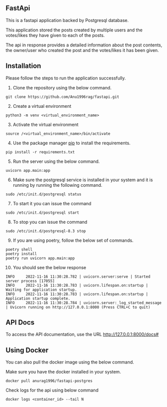 ## FastApi

This is a fastapi application backed by Postgresql database.

This application stored the posts created by multiple users and the votes/likes they have given to each of the posts.

The api in response provides a detailed information about the post contents, the owner/user who created the post and the votes/likes it has been given.

## Installation

Please follow the steps to run the application successfully.

1. Clone the repository using the below command.

```commandline
git clone https://github.com/Anu1996rag/fastapi.git
```

2. Create a virtual environment
```commandline
python3 -m venv <virtual_environment_name>
```
3. Activate the virtual environment
```commandline
source /<virtual_environment_name>/bin/activate
```
4. Use the package manager [pip](https://pip.pypa.io/en/stable/) to install the requirements.

```commandline
pip install -r requirements.txt
```
5. Run the server using the below command.
```commandline
uvicorn app.main:app
```
6. Make sure the postgresql service is installed in your system and it is running by running the following command.
```commandline
sudo /etc/init.d/postgresql status
```
7. To start it you can issue the command
```commandline
sudo /etc/init.d/postgresql start
```
8. To stop you can issue the command
```commandline
sudo /etc/init.d/postgresql-8.3 stop
```
9. If you are using poetry, follow the below set of commands.
```commandline
poetry shell
poetry install
poetry run uvicorn app.main:app
```
10. You should see the below response
```commandline
INFO     2022-11-16 11:30:28.782 | uvicorn.server:serve | Started server process [17055]
INFO     2022-11-16 11:30:28.783 | uvicorn.lifespan.on:startup | Waiting for application startup.
INFO     2022-11-16 11:30:28.783 | uvicorn.lifespan.on:startup | Application startup complete.
INFO     2022-11-16 11:30:28.784 | uvicorn.server:_log_started_message | Uvicorn running on http://127.0.0.1:8000 (Press CTRL+C to quit)
```

## API Docs

To access the API documentation, use the URL
http://127.0.0.1:8000/docs#

## Using Docker 

You can also pull the docker image using the below command.

Make sure you have the docker installed in your system.

```commandline
docker pull anurag1996/fastapi-postgres
```

Check logs for the api using below command
```commandline
docker logs <container_id> --tail N
```